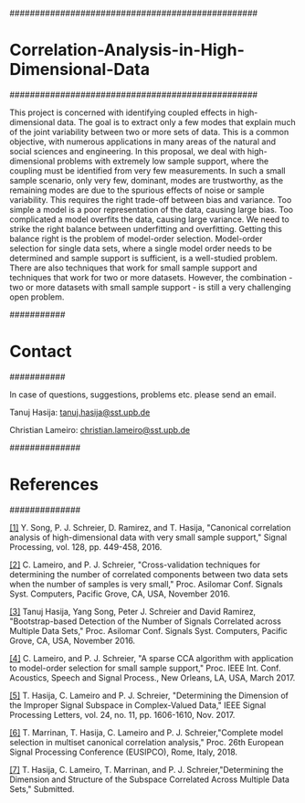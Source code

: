 #################################################
# Correlation-Analysis-in-High-Dimensional-Data #
#################################################

This project is concerned with identifying coupled effects in high-dimensional data. The goal is to extract only a few modes
that explain much of the joint variability between two or more sets of data. This is a common objective, with numerous applications
in many areas of the natural and social sciences and engineering. In this proposal, we deal with high-dimensional problems with 
extremely low sample support, where the coupling must be identified from very few measurements. In such a small sample scenario, 
only very few, dominant, modes are trustworthy, as the remaining modes are due to the spurious effects of noise or sample variability. 
This requires the right trade-off between bias and variance. Too simple a model is a poor representation of the data, causing large bias. 
Too complicated a model overfits the data, causing large variance. We need to strike the right balance between underfitting and 
overfitting. Getting this balance right is the problem of model-order selection. Model-order selection for single data sets, where a 
single model order needs to be determined and sample support is sufficient, is a well-studied problem. There are also techniques that 
work for small sample support and techniques that work for two or more datasets. However, the combination - two or more datasets with 
small sample support - is still a very challenging open problem.


###########
# Contact #
###########

In case of questions, suggestions, problems etc. please send an email.

Tanuj Hasija:
tanuj.hasija@sst.upb.de

Christian Lameiro:
christian.lameiro@sst.upb.de

##############
# References #
##############

[[1]](Techniques-two-data-sets/) Y. Song, P. J. Schreier, D. Ramirez, and T. Hasija, "Canonical correlation analysis of high-dimensional data with very small sample support," Signal Processing, vol. 128, pp. 449-458, 2016.

[[2]](Techniques-two-data-sets/Cross-Validation/) C. Lameiro, and P. J. Schreier, "Cross-validation techniques for determining the number of correlated components between two data sets when the number of samples is very small," Proc. Asilomar Conf. Signals Syst. Computers, Pacific Grove, CA, USA, November 2016.

[[3]](Techniques-multiple-data-sets/Bootstrap/) Tanuj Hasija, Yang Song, Peter J. Schreier and David Ramirez, "Bootstrap-based Detection of the Number of Signals Correlated across Multiple Data Sets," Proc. Asilomar Conf. Signals Syst. Computers, Pacific Grove, CA, USA, November 2016.

[[4]](Techniques-two-data-sets/Sparse-CCA/) C. Lameiro, and P. J. Schreier, "A sparse CCA algorithm with application to model-order selection for small sample support," Proc. IEEE Int. Conf. Acoustics, Speech and Signal Process., New Orleans, LA, USA, March 2017.

[[5]](Techniques-one-data-set/Improper-Signal-Subpsace-Detection/) T. Hasija,  C. Lameiro and P. J. Schreier, "Determining the Dimension of the Improper Signal Subspace in Complex-Valued Data," IEEE Signal Processing Letters, vol. 24, no. 11, pp. 1606-1610, Nov. 2017.

[[6]](Techniques-multiple-data-sets/Complete-Model-Selection/) T. Marrinan, T. Hasija, C. Lameiro and P. J. Schreier,"Complete model selection in multiset canonical correlation analysis," Proc. 26th European Signal Processing Conference (EUSIPCO), Rome, Italy, 2018.

[[7]](Techniques-multiple-data-sets/Complete-Model-Selection-Eigenvalue-Eigenvector-Test-Technique/) T. Hasija, C. Lameiro, T. Marrinan,  and P. J. Schreier,"Determining the Dimension and Structure of the Subspace Correlated Across Multiple Data Sets," Submitted.

